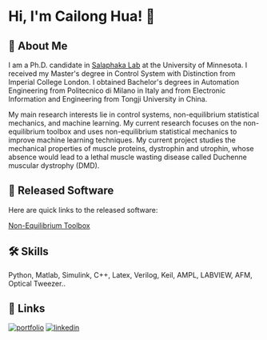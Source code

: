 
# Hi, I'm Cailong Hua! 👋


## 🚀 About Me
I am a Ph.D. candidate in [Salaphaka Lab](http://salapakalab.ece.umn.edu/) at the University of Minnesota. I received my Master's degree in Control System with Distinction from Imperial College London. I obtained Bachelor's degrees in Automation Engineering from Politecnico di Milano in Italy and from Electronic Information and Engineering from Tongji University in China. 

My main research interests lie in control systems, non-equilibrium statistical mechanics, and machine learning. My current research focuses on the non-equilibrium toolbox and uses non-equilibrium statistical mechanics to improve machine learning techniques. My current project studies the mechanical properties of muscle proteins, dystrophin and utrophin, whose absence would lead to a lethal muscle wasting disease called Duchenne muscular dystrophy (DMD).

## :file_folder: Released Software
Here are quick links to the released software:

[Non-Equilibrium Toolbox](http://salapakalab.ece.umn.edu/)

## 🛠 Skills
Python, Matlab, Simulink, C++, Latex, Verilog, Keil, AMPL, LABVIEW, AFM, Optical Tweezer..


## 🔗 Links
[![portfolio](https://img.shields.io/badge/my_portfolio-000?style=for-the-badge&logo=ko-fi&logoColor=white)](https://huacailong.github.io/)
[![linkedin](https://img.shields.io/badge/linkedin-0A66C2?style=for-the-badge&logo=linkedin&logoColor=white)](https://www.linkedin.com/in/cailong-hua-a9aa5719a/)

